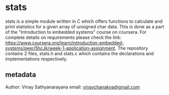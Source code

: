 # stats

stats is a simple module written in C which offers functions to calculate and print statistics for a given array of unsigned char data. This is done as a part of the "Introduction to embedded systems" course on coursera. For complete details on requirements please check the link: https://www.coursera.org/learn/introduction-embedded-systems/peer/5hcJk/week-1-application-assignment. The repository contains 2 files, stats.h and stats.c which contains the declarations and implementations respectively.

## metadata

Author: Vinay Sathyanarayana
email: vinaychanakya@gmail.com
